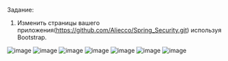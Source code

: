 Задание:
1. Изменить страницы вашего приложения(https://github.com/Aliecco/Spring_Security.git) используя Bootstrap.

![image](https://user-images.githubusercontent.com/79269942/165161975-d68958e9-ea44-4201-b27b-a6a3c542f165.png)
![image](https://user-images.githubusercontent.com/79269942/165162679-9ff384f3-25f5-4656-a484-6d7179770f1b.png)
![image](https://user-images.githubusercontent.com/79269942/165162906-29c22801-c723-4a01-a606-851658c0e8d8.png)
![image](https://user-images.githubusercontent.com/79269942/165162989-ebad763b-3eff-461d-a29f-7debe86a5c19.png)
![image](https://user-images.githubusercontent.com/79269942/165163067-fca6f8da-94ea-46db-8688-ac0507e26aa4.png)
![image](https://user-images.githubusercontent.com/79269942/165163125-d98cff1d-700c-4062-838f-b57754fbe8e6.png)
![image](https://user-images.githubusercontent.com/79269942/165163350-f6612217-69bb-4cb2-9583-18fa6281d9a0.png)
